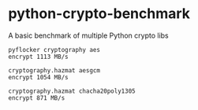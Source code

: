 # python-crypto-benchmark
A basic benchmark of multiple Python crypto libs

```
pyflocker cryptography aes
encrypt 1113 MB/s

cryptography.hazmat aesgcm
encrypt 1054 MB/s

cryptography.hazmat chacha20poly1305
encrypt 871 MB/s
```